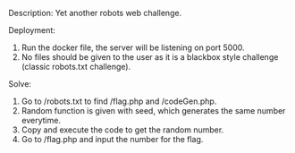 Description: Yet another robots web challenge.

Deployment: 
1) Run the docker file, the server will be listening on port 5000.
2) No files should be given to the user as it is a blackbox style challenge (classic robots.txt challenge).

Solve: 
1) Go to /robots.txt to find /flag.php and /codeGen.php.
2) Random function is given with seed, which generates the same number everytime.
3) Copy and execute the code to get the random number.
4) Go to /flag.php and input the number for the flag.


